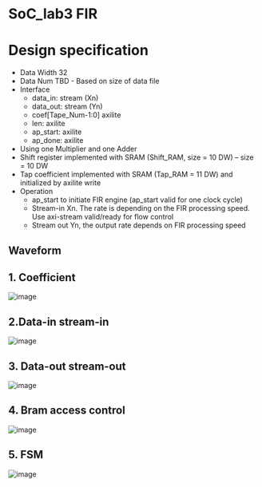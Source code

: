 # SoC_lab3 FIR

# Design specification
* Data Width 32
* Data Num TBD - Based on size of data file
* Interface
  - data_in: stream (Xn)
  - data_out: stream (Yn)
  - coef[Tape_Num-1:0] axilite
  - len: axilite
  - ap_start: axilite
  - ap_done: axilite
* Using one Multiplier and one Adder
* Shift register implemented with SRAM (Shift_RAM, size = 10 DW) – size = 10 DW
* Tap coefficient implemented with SRAM (Tap_RAM = 11 DW) and initialized by axilite write
* Operation
  - ap_start to initiate FIR engine (ap_start valid for one clock cycle)
  - Stream-in Xn. The rate is depending on the FIR processing speed. Use axi-stream valid/ready for flow control
  - Stream out Yn, the output rate depends on FIR processing speed
## Waveform
## 1. Coefficient


![image](https://github.com/shaokai229/SoC_lab3/blob/main/Waveform/tap_coef_readandwrite.JPG)


## 2.Data-in stream-in

![image](https://github.com/shaokai229/SoC_lab3/blob/main/Waveform/data_in(stream%20in).JPG)


## 3. Data-out stream-out

![image](https://github.com/shaokai229/SoC_lab3/blob/main/Waveform/data_out(stram%20out).JPG)


## 4. Bram access control

![image](https://github.com/shaokai229/SoC_lab3/blob/main/Waveform/BRAM%20control.JPG)


## 5. FSM

![image](https://github.com/shaokai229/SoC_lab3/blob/main/Waveform/FSM.JPG)
